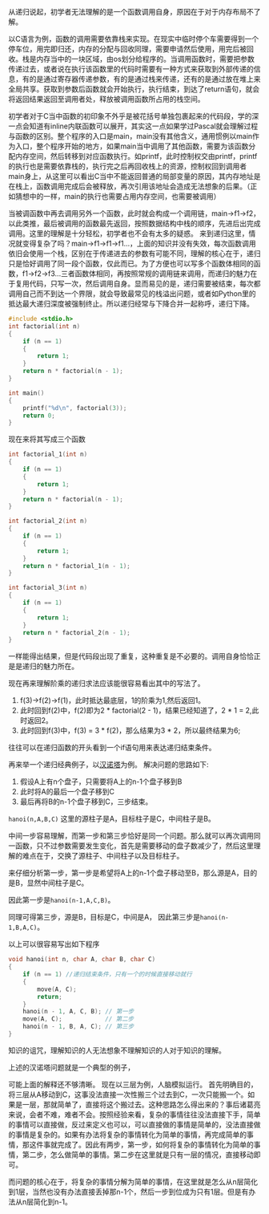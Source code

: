 从递归说起，初学者无法理解的是一个函数调用自身，原因在于对于内存布局不了解。

以C语言为例，函数的调用需要依靠栈来实现。在现实中临时停个车需要得到一个停车位，用完即归还，内存的分配与回收同理，需要申请然后使用，用完后被回收。栈是内存当中的一块区域，由os划分给程序的。当调用函数时，需要把参数传递过去，或者说在执行该函数里的代码时需要有一种方式来获取到外部传递的信息，有的是通过寄存器传递参数，有的是通过栈来传递，还有的是通过放在堆上来全局共享。获取到参数后函数就会开始执行，执行结束，到达了return语句，就会将返回结果返回至调用者处，释放被调用函数所占用的栈空间。

初学者对于C当中函数的初印象不外乎是被花括号单独包裹起来的代码段，学的深一点会知道有inline内联函数可以展开，其实这一点如果学过Pascal就会理解过程与函数的区别。整个程序的入口是main，main没有其他含义，通用惯例以main作为入口，整个程序开始的地方，如果main当中调用了其他函数，需要为该函数分配内存空间，然后转移到对应函数执行。如printf，此时控制权交由printf，printf的执行也是需要依靠栈的，执行完之后再回收栈上的资源，控制权回到调用者main身上，从这里可以看出C当中不能返回普通的局部变量的原因，其内存地址是在栈上，函数调用完成后会被释放，再次引用该地址会造成无法想象的后果。（正如猜想中的一样，main的执行也需要占用内存空间，也需要被调用）

当被调函数中再去调用另外一个函数，此时就会构成一个调用链，main->f1->f2，以此类推，最后被调用的函数最先返回，按照数据结构中栈的顺序，先进后出完成调用。这里的理解是十分轻松，初学者也不会有太多的疑惑。
来到递归这里，情况就变得复杂了吗？main->f1->f1->f1...，上面的知识并没有失效，每次函数调用依旧会使用一个栈，区别在于传递进去的参数有可能不同，理解的核心在于，递归只是恰好调用了同一段个函数，仅此而已。为了方便也可以写多个函数体相同的函数，f1->f2->f3...三者函数体相同，再按照常规的调用链来调用，而递归的魅力在于复用代码，只写一次，然后调用自身。显而易见的是，递归需要被结束，每次都调用自己而不到达一个界限，就会导致最常见的栈溢出问题，或者如Python里的抵达最大递归深度被强制终止。所以递归经常与下降合并一起称呼，递归下降。

```c
#include <stdio.h>
int factorial(int n)
{
    if (n == 1)
    {
        return 1;
    }
    return n * factorial(n - 1);
}

int main()
{
    printf("%d\n", factorial(3));
    return 0;
}
```

现在来将其写成三个函数

```c
int factorial_1(int n)
{
    if (n == 1)
    {
        return 1;
    }
    return n * factorial(n - 1);
}

int factorial_2(int n)
{
    if (n == 1)
    {
        return 1;
    }
    return n * factorial_1(n - 1);
}

int factorial_3(int n)
{
    if (n == 1)
    {
        return 1;
    }
    return n * factorial_2(n - 1);
}
```

一样能得出结果，但是代码段出现了重复，这种重复是不必要的。调用自身恰恰正是是递归的魅力所在。

现在再来理解阶乘的递归求法应该能很容易看出其中的写法了。
1. f(3)->f(2)->f(1)，此时抵达最底层，1的阶乘为1,然后返回1。
2. 此时回到f(2)中，f(2)即为2 * factorial(2 - 1)，结果已经知道了，2 * 1 = 2,此时返回2。
3. 此时回到f(3)中，f(3) = 3 * f(2)，那么结果为3 * 2，所以最终结果为6;

往往可以在递归函数的开头看到一个if语句用来表达递归结束条件。

再来举一个递归经典例子，以[汉诺塔](https://zh.wikipedia.org/wiki/%E6%B1%89%E8%AF%BA%E5%A1%94)为例。
解决问题的思路如下:
1. 假设A上有n个盘子，只需要将A上的n-1个盘子移到B
2. 此时将A的最后一个盘子移到C
3. 最后再将B的n-1个盘子移到C，三步结束。

`hanoi(n,A,B,C)`
这里的源柱子是A，目标柱子是C，中间柱子是B。

中间一步容易理解，而第一步和第三步恰好是同一个问题。那么就可以再次调用同一函数，只不过参数需要发生变化，首先是需要移动的盘子数减少了，然后这里理解的难点在于，交换了源柱子、中间柱子以及目标柱子。

来仔细分析第一步，第一步是希望将A上的n-1个盘子移动至B，那么源是A，目的是B，显然中间柱子是C。

因此第一步是`hanoi(n-1,A,C,B)`。

同理可得第三步，源是B，目标是C，中间是A，
因此第三步是`hanoi(n-1,B,A,C)`。

以上可以很容易写出如下程序

```C
void hanoi(int n, char A, char B, char C)
{
    if (n == 1) //递归结束条件，只有一个的时候直接移动就行
    {
        move(A, C);
        return;
    }
    hanoi(n - 1, A, C, B); // 第一步
    move(A, C);            // 第二步
    hanoi(n - 1, B, A, C); // 第三步
}
```

知识的诅咒，理解知识的人无法想象不理解知识的人对于知识的理解。

上述的汉诺塔问题就是一个典型的例子，

可能上面的解释还不够清晰。
现在以三层为例，人脑模拟运行。
首先明确目的，将三层从A移动到C，这事没法直接一次性搬三个过去到C，一次只能搬一个。如果是一层，那就简单了，直接将这个搬过去。这种思路怎么得出来的？事后诸葛亮来说，会者不难，难者不会。按照经验来看，复杂的事情往往没法直接下手，简单的事情可以直接做，反过来定义也可以，可以直接做的事情是简单的，没法直接做的事情是复杂的。如果有办法将复杂的事情转化为简单的事情，再完成简单的事情，那这件事就完成了。因此有两步，第一步，如何将复杂的事情转化为简单的事情，第二步，怎么做简单的事情。第二步在这里就是只有一层的情况，直接移动即可。

而问题的核心在于，将复杂的事情分解为简单的事情，在这里就是怎么从n层简化到1层，当然也没有办法直接丢掉那n-1个，然后一步到位成为只有1层。但是有办法从n层简化到n-1。
